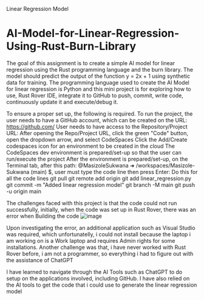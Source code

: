 Linear Regression Model
# AI-Model-for-Linear-Regression-Using-Rust-Burn-Library
The goal of this assignment is to create a simple AI model for linear regression using the Rust programming
language and the burn library. The model should predict the output of the function y = 2x + 1 using
synthetic data for training. The programming language used to create the AI Model for linear regression is Python and this mini project is for exploring how to use, Rust Rover IDE, integrate it to GitHub to push, commit, write code, continuously update it and execute/debug it.

To ensure a proper set up, the following is required.
To run the project, the user needs to have a GitHub account, which can be created on the URL: https://github.com/
User needs to have access to the Repository/Project URL: 
After opening the Repo/Project URL, click the green "Code" button, open the dropdown arrow, and select CodeSpaces
Click the Add/Create codespaces icon for an environment to be created in the cloud
The CodeSpaces dev environment is prepared/set-up so that the user can run/execute the project
After the environment is prepared/set-up, on the Terminal tab, after this path: @MasizoleSukwana ➜ /workspaces/Masizole-Sukwana (main) $, user must type the code line then press Enter: Do this for all the code lines
git pull
git remote add origin 
git add linear_regression.py
git commit -m "Added linear regression model"
git branch -M main
git push -u origin main

The challenges faced with this project is that the code could not run successfully, initially, when the code was set up in Rust Rover, there was an error when Building the code
![image](https://github.com/user-attachments/assets/c68a85ad-b999-47d4-9e5a-f96a79bb1ab7)


Upon investigating the error, an additional application such as Visual Studio was required, which unfortunatelly, i could not install because the laptop i am working on is a Work laptop and requires Admin rights for some installations.
Another challenge was that, i have never worked with Rust Rover before, i am not a programmer, so everything i had to figure out with the assistance of ChatGPT

I have learned to navigate through the AI Tools such as ChatGPT to do setup on the applications involved, including GitHub. I have also relied on the AI tools to get the code that i could use to generate the linear regression model
